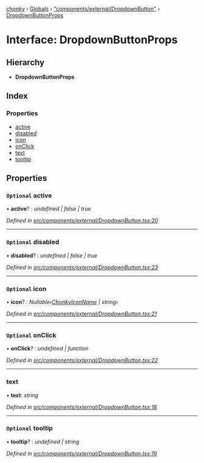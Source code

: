 [chonky](../README.md) › [Globals](../globals.md) › ["components/external/DropdownButton"](../modules/_components_external_dropdownbutton_.md) › [DropdownButtonProps](_components_external_dropdownbutton_.dropdownbuttonprops.md)

# Interface: DropdownButtonProps

## Hierarchy

* **DropdownButtonProps**

## Index

### Properties

* [active](_components_external_dropdownbutton_.dropdownbuttonprops.md#optional-active)
* [disabled](_components_external_dropdownbutton_.dropdownbuttonprops.md#optional-disabled)
* [icon](_components_external_dropdownbutton_.dropdownbuttonprops.md#optional-icon)
* [onClick](_components_external_dropdownbutton_.dropdownbuttonprops.md#optional-onclick)
* [text](_components_external_dropdownbutton_.dropdownbuttonprops.md#text)
* [tooltip](_components_external_dropdownbutton_.dropdownbuttonprops.md#optional-tooltip)

## Properties

### `Optional` active

• **active**? : *undefined | false | true*

*Defined in [src/components/external/DropdownButton.tsx:20](https://github.com/TimboKZ/Chonky/blob/3d6eae9/src/components/external/DropdownButton.tsx#L20)*

___

### `Optional` disabled

• **disabled**? : *undefined | false | true*

*Defined in [src/components/external/DropdownButton.tsx:23](https://github.com/TimboKZ/Chonky/blob/3d6eae9/src/components/external/DropdownButton.tsx#L23)*

___

### `Optional` icon

• **icon**? : *Nullable‹[ChonkyIconName](../enums/_types_icons_types_.chonkyiconname.md) | string›*

*Defined in [src/components/external/DropdownButton.tsx:21](https://github.com/TimboKZ/Chonky/blob/3d6eae9/src/components/external/DropdownButton.tsx#L21)*

___

### `Optional` onClick

• **onClick**? : *undefined | function*

*Defined in [src/components/external/DropdownButton.tsx:22](https://github.com/TimboKZ/Chonky/blob/3d6eae9/src/components/external/DropdownButton.tsx#L22)*

___

###  text

• **text**: *string*

*Defined in [src/components/external/DropdownButton.tsx:18](https://github.com/TimboKZ/Chonky/blob/3d6eae9/src/components/external/DropdownButton.tsx#L18)*

___

### `Optional` tooltip

• **tooltip**? : *undefined | string*

*Defined in [src/components/external/DropdownButton.tsx:19](https://github.com/TimboKZ/Chonky/blob/3d6eae9/src/components/external/DropdownButton.tsx#L19)*
